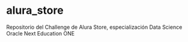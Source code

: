 # alura_store
Repositorio del Challenge de Alura Store, especialización Data Science Oracle Next Education ONE
